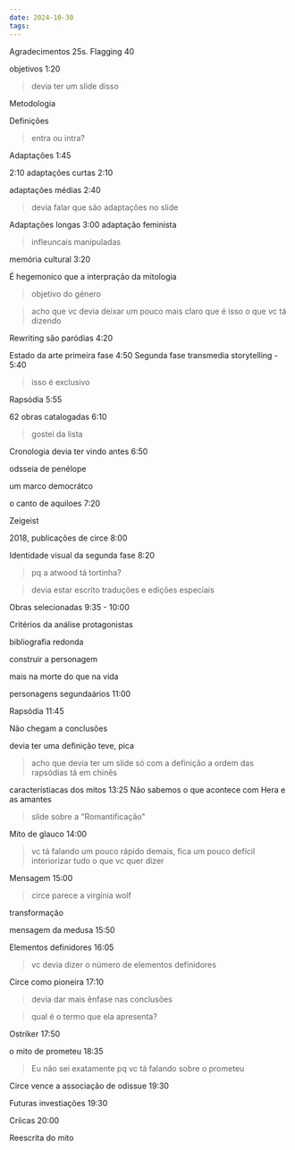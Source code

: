 ```yaml
---
date: 2024-10-30
tags:
---
```



Agradecimentos 25s. 
Flagging 40

objetivos 1:20

> devia ter um slide disso


Metodologia

Definições 

> entra ou intra?

Adaptações 1:45

2:10 adaptações curtas 2:10 

adaptações médias 2:40

> devia falar que são adaptações no slide 

Adaptações longas 3:00
adaptação feminista

> infleuncais manipuladas 

memória cultural 3:20

É hegemonico que a interpração da mitologia 

> objetivo do género

> acho que vc devia deixar um pouco mais claro que é isso o que vc tá dizendo 

Rewriting são paródias 4:20

Estado da arte 
primeira fase 4:50
Segunda fase 
transmedia storytelling - 5:40
> isso é exclusivo 

Rapsódia 5:55

62 obras catalogadas 6:10

> gostei da lista

Cronologia devia ter vindo antes 6:50


odsseia de penélope

um marco democrátco

o canto de aquiloes 7:20

Zeigeist 

2018, publicações de circe 8:00

Identidade visual da segunda fase 8:20

> pq a atwood tá tortinha?

> devia estar escrito traduções e edições especiais 

Obras selecionadas 9:35 - 10:00

Critérios da análise 
protagonistas 

bibliografia redonda 

construir a personagem 

mais na morte do que na vida 

personagens segundaários 11:00

Rapsódia 11:45

Não chegam a conclusões

devia ter uma definição teve, pica

> acho que devia ter um slide só com a definição 
> a ordem das rapsódias tá em chinês

característiacas dos mitos 13:25
Não sabemos o que acontece com Hera e as amantes 

> slide sobre a "Romantificação"

Mito de glauco 14:00

> vc tá falando um pouco rápido demais, fica um pouco defícil interiorizar tudo o que vc quer dizer

Mensagem 15:00

> circe parece a virgínia wolf 

transformação 

mensagem da medusa 15:50

Elementos definidores 16:05

> vc devia dizer o número de elementos definidores 

Circe como pioneira 17:10

> devia dar mais ênfase nas conclusões

> qual é o termo que ela apresenta?

Ostriker 17:50

o mito de prometeu 18:35

> Eu não sei exatamente pq vc tá falando sobre o prometeu

Circe vence a associação de odissue  19:30


Futuras investiações 19:30


Críicas 20:00

Reescrita do mito 






